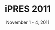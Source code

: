 ---
date: November 1 - 4, 2011
layout: ipres
location: Singapore
parent: iPRES
proceedings_full: ''
proceedings_ideals: ''
proceedings_osf: ''
proceedings_phaidra: http://phaidra.univie.ac.at/o:294299
session_recordings: ''
title: iPRES 2011
website: http://ipres2011.sg/
website_mirror_ipres: https://ipres-conference.org/ipres11/
website_status: gone
year: 2011
---